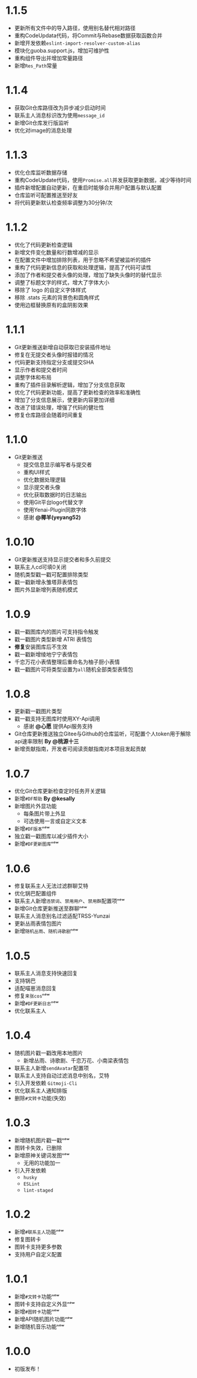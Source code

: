 
# 1.1.5

* 更新所有文件中的导入路径，使用别名替代相对路径
* 重构CodeUpdata代码，将Commit与Rebase数据获取函数合并
* 新增开发依赖`eslint-import-resolver-custom-alias`
* 模块化guoba.support.js，增加可维护性
* 重构组件导出并增加常量路径
* 新增`Res_Path`常量

# 1.1.4

* 获取Git仓库路径改为异步减少启动时间
* 联系主人消息标识改为使用`message_id`
* 新增Git仓库发行版监听
* 优化对image的消息处理

# 1.1.3

* 优化仓库监听数据存储
* 重构CodeUpdate代码，使用`Promise.all`并发获取更新数据，减少等待时间
* 插件新增配置自动更新，在重启时能够合并用户配置与默认配置
* 仓库监听可配置推送至好友
* 将代码更新默认检查频率调整为30分钟/次

# 1.1.2

* 优化了代码更新检查逻辑
* 新增文件变化数量和行数增减的显示
* 在配置文件中增加排除列表，用于忽略不希望被监听的插件
* 重构了代码更新信息的获取和处理逻辑，提高了代码可读性
* 添加了作者和提交者头像的处理，增加了缺失头像时的替代显示
* 调整了标题文字的样式，增大了字体大小
* 移除了 logo 的自定义字体样式
* 移除 .stats 元素的背景色和圆角样式
* 使用边框替换原有的盒阴影效果

# 1.1.1

* Git更新推送新增自动获取已安装插件地址
* 修复在无提交者头像时报错的情况
* 代码更新支持指定分支或提交SHA
* 显示作者和提交者时间
* 调整字体和布局
* 重构了插件目录解析逻辑，增加了分支信息获取
* 优化了代码更新功能，提高了更新检查的效率和准确性
* 增加了分支信息展示，使更新内容更加详细
* 改进了错误处理，增强了代码的健壮性
* 修复仓库路径会随着时间重复

# 1.1.0

* Git更新推送
  * 提交信息显示编写者与提交者
  * 重构UI样式
  * 优化数据处理逻辑
  * 显示提交者头像
  * 优化获取数据时的日志输出
  * 使用Git平台logo代替文字
  * 使用Yenai-Plugin同款字体
  * 感谢 **@椰羊(yeyang52)**

# 1.0.10

* Git更新推送支持显示提交者和多久前提交
* 联系主人cd可填0关闭
* 随机类型戳一戳可配置排除类型
* 戳一戳新增永雏塔菲表情包
* 图片外显新增列表随机模式

# 1.0.9

* 戳一戳图库内的图片可支持指令触发
* 戳一戳图片类型新增 ATRI 表情包
* **修复**安装图库后不生效
* 戳一戳新增绫地宁宁表情包
* 千恋万花小表情整理后重命名为柚子厨小表情
* 戳一戳图片可将类型设置为`all`随机全部类型表情包

# 1.0.8

* 更新戳一戳图片类型
* 戳一戳支持无图库时使用XY-Api调用
  * 感谢 **@心愿** 提供Api服务支持
* Git仓库更新推送独立Gitee与Github的仓库监听，可配置个人token用于解除api速率限制 **By @桃源十三**
* 新增贡献指南，开发者可阅读贡献指南对本项目发起贡献

# 1.0.7

* 优化Git仓库更新检查定时任务开关逻辑
* 新增`#DF帮助` **By @kesally**
* 新增图片外显功能
  * 每条图片带上外显
  * 可选使用一言或自定义文本
* 新增`#DF版本`ⁿᵉʷ
* 独立戳一戳图库以减少插件大小
* 新增`#DF更新图库`ⁿᵉʷ

# 1.0.6

* 修复联系主人无法过滤群聊艾特
* 优化锅巴配置组件
* 联系主人新增`违禁词`、`禁用用户`、`禁用群`配置项ⁿᵉʷ
* 新增Git仓库更新推送至群聊ⁿᵉʷ
* 联系主人消息别名过滤适配TRSS-Yunzai
* 更新丛雨表情包图片
* 新增`随机丛雨`、`随机诗歌剧`ⁿᵉʷ

# 1.0.5

* 联系主人消息支持快速回复
* 支持锅巴
* 适配喵崽消息回复
* 修复`来张cos`ⁿᵉʷ
* 新增`#DF更新日志`ⁿᵉʷ
* 优化联系主人

# 1.0.4

* 随机图片戳一戳改用本地图片
  * 新增丛雨、诗歌剧、千恋万花、小南梁表情包
* 联系主人新增`sendAvatar`配置项
* 联系主人支持自动过滤消息中别名，艾特
* 引入开发依赖 `Gitmoji-Cli`
* 优化联系主人通知排版
* 删除`#文转卡`功能(失效)

# 1.0.3

* 新增随机图片戳一戳ⁿᵉʷ
* 图转卡失效，已删除
* 新增原神关键词发图ⁿᵉʷ
  * 无用的功能加一
* 引入开发依赖
  * `husky`
  * `ESLint`
  * `lint-staged`

# 1.0.2

* 新增`#联系主人`功能ⁿᵉʷ
* 修复图转卡
* 图转卡支持更多参数
* 支持用户自定义配置

# 1.0.1

* 新增`#文转卡`功能ⁿᵉʷ
* 图转卡支持自定义外显ⁿᵉʷ
* 新增`#图转卡`功能ⁿᵉʷ
* 新增API随机图片功能ⁿᵉʷ
* 新增随机音乐功能ⁿᵉʷ

# 1.0.0

* 初版发布！
